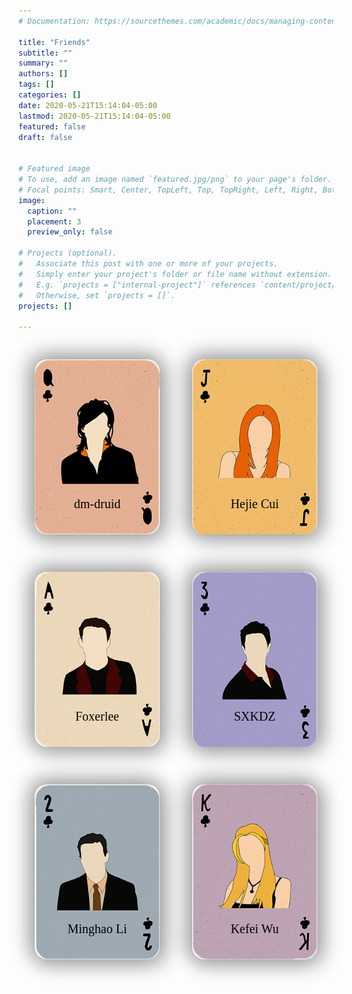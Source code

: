 ```yaml
---
# Documentation: https://sourcethemes.com/academic/docs/managing-content/

title: "Friends"
subtitle: ""
summary: ""
authors: []
tags: []
categories: []
date: 2020-05-21T15:14:04-05:00
lastmod: 2020-05-21T15:14:04-05:00
featured: false
draft: false


# Featured image
# To use, add an image named `featured.jpg/png` to your page's folder.
# Focal points: Smart, Center, TopLeft, Top, TopRight, Left, Right, BottomLeft, Bottom, BottomRight.
image:
  caption: ""
  placement: 3
  preview_only: false

# Projects (optional).
#   Associate this post with one or more of your projects.
#   Simply enter your project's folder or file name without extension.
#   E.g. `projects = ["internal-project"]` references `content/project/deep-learning/index.md`.
#   Otherwise, set `projects = []`.
projects: []

---
```


<style>

.article-style img, .article-style video {
  margin-top: 0;
}

.cards-list {
  z-index: 0;
  width: 100%;
  display: flex;
  justify-content: space-around;
  flex-wrap: wrap;
}

.card {
  margin: 30px auto;
  width: 200px;
  height: 280px;
  border-radius: 20px;
  box-shadow: 5px 5px 30px 7px rgba(0,0,0,0.25), -5px -5px 30px 7px rgba(0,0,0,0.22);
  cursor: pointer;
  transition: 0.4s;
  border: 0;
}

.card .card_image {
  width: 200px;
  height: 280px;
  border-radius: 20px;
}

.card .card_image img {
  width: inherit;
  height: inherit;
  border-radius: 20px;
  object-fit: cover;
}

.card .card_title {
  text-align: center;
  border-radius: 0px 0px 40px 40px;
  font-family: "Marat Sans";
  font-size: 20px;
  margin-top: -80px;
  height: 40px;
}

.card:hover {
  transform: scale(0.9, 0.9);
  box-shadow: 5px 5px 30px 15px rgba(0,0,0,0.25), 
    -5px -5px 30px 15px rgba(0,0,0,0.22);
}

.title-white {
  color: white;
}

.title-black {
  color: black;
}

@media all and (max-width: 500px) {
  .card-list {
    /* On small screens, we are no longer using row direction but column */
    flex-direction: column;
  }
}
</style>

<div class="cards-list">
  <div class="card 1"><a href="https://www.google.com/books/edition/The_Mythical_Man_Month/Yq35BY5Fk3gC?hl=en&gbpv=0" style="text-decoration: none;">
    <div class="card_image" style="background-color: #e4b093"> <img src="dmg.png" /> </div>
    <div class="card_title title-black">
      <p>dm-druid</p>
    </div></a>
  </div>

  <div class="card 2"><a href="https://hejiecui.com/" style="text-decoration: none;">
    <div class="card_image" style="background-color: #f2bc6b"> <img src="cc.png" /> </div>
    <div class="card_title title-black">
      <p>Hejie Cui</p>
    </div></a>
  </div>

  <div class="card 3"><a href="https://www.foxerlee.top/" style="text-decoration: none;">
    <div class="card_image" style="background-color: #ecd8ba"> <img src="ly.png" /> </div>
    <div class="card_title title-black">
      <p>Foxerlee</p>
    </div></a>
  </div>

  <div class="card 4"><a href="https://sxkdz.github.io/" style="text-decoration: none;">
    <div class="card_image" style="background-color: #a49bc8"> <img src="sxkdz.png" /> </div>
    <div class="card_title title-black">
      <p>SXKDZ</p>
    </div></a>
  </div>

  <div class="card 5"><a href="https://ncaylmh.github.io/" style="text-decoration: none;">
    <div class="card_image" style="background-color: #9eaab3"> <img src="lmh.png" /> </div>
    <div class="card_title title-black">
      <p>Minghao Li</p>
    </div></a>
  </div>

  <div class="card 6"><a href="https://aurora1024.github.io/" style="text-decoration: none;">
    <div class="card_image" style="background-color: #bda3b3"> <img src="wkf.png" /> </div>
    <div class="card_title title-black">
      <p>Kefei Wu</p>
    </div></a>
  </div>

</div>